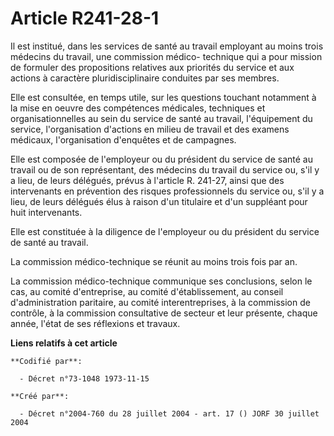 # Article R241-28-1

Il est institué, dans les services de santé au travail employant au moins trois médecins du travail, une commission médico-
technique qui a pour mission de formuler des propositions relatives aux priorités du service et aux actions à caractère
pluridisciplinaire conduites par ses membres.

Elle est consultée, en temps utile, sur les questions touchant notamment à la mise en oeuvre des compétences médicales,
techniques et organisationnelles au sein du service de santé au travail, l'équipement du service, l'organisation d'actions en
milieu de travail et des examens médicaux, l'organisation d'enquêtes et de campagnes.

Elle est composée de l'employeur ou du président du service de santé au travail ou de son représentant, des médecins du
travail du service ou, s'il y a lieu, de leurs délégués, prévus à l'article R. 241-27, ainsi que des intervenants en
prévention des risques professionnels du service ou, s'il y a lieu, de leurs délégués élus à raison d'un titulaire et d'un
suppléant pour huit intervenants.

Elle est constituée à la diligence de l'employeur ou du président du service de santé au travail.

La commission médico-technique se réunit au moins trois fois par an.

La commission médico-technique communique ses conclusions, selon le cas, au comité d'entreprise, au comité d'établissement,
au conseil d'administration paritaire, au comité interentreprises, à la commission de contrôle, à la commission consultative
de secteur et leur présente, chaque année, l'état de ses réflexions et travaux.

**Liens relatifs à cet article**

	**Codifié par**:

	  - Décret n°73-1048 1973-11-15

	**Créé par**:

	  - Décret n°2004-760 du 28 juillet 2004 - art. 17 () JORF 30 juillet 2004
